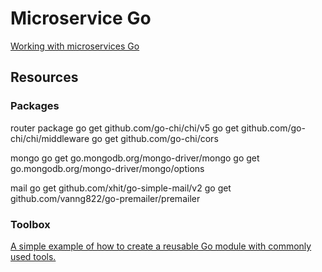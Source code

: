 # Microservice Go

[Working with microservices Go](https://www.udemy.com/course/working-with-microservices-in-go/)

## Resources

### Packages

router package
go get github.com/go-chi/chi/v5
go get github.com/go-chi/chi/middleware
go get github.com/go-chi/cors          

mongo
go get go.mongodb.org/mongo-driver/mongo
go get go.mongodb.org/mongo-driver/mongo/options

mail
go get github.com/xhit/go-simple-mail/v2
go get github.com/vanng822/go-premailer/premailer

### Toolbox

[A simple example of how to create a reusable Go module with commonly used tools.](https://github.com/tsawler/toolbox)
